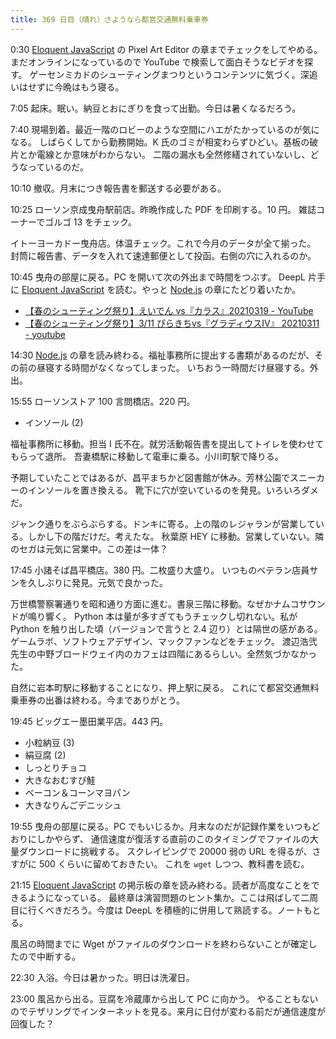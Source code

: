 ```yaml
---
title: 369 日目（晴れ）さようなら都営交通無料乗車券
---
```


0:30 [Eloquent JavaScript][Haverbeke18] の Pixel Art Editor の章までチェックをしてやめる。
まだオンラインになっているので YouTube で検索して面白そうなビデオを探す。
ゲーセンミカドのシューティングまつりというコンテンツに気づく。深追いはせずに今晩はもう寝る。

7:05 起床。眠い。納豆とおにぎりを食って出勤。今日は暑くなるだろう。

7:40 現場到着。最近一階のロビーのような空間にハエがたかっているのが気になる。
しばらくしてから勤務開始。K 氏のゴミが相変わらずひどい。基板の破片とか電線とか意味がわからない。
二階の漏水も全然修繕されていないし、どうなっているのだ。

10:10 撤収。月末につき報告書を郵送する必要がある。

10:25 ローソン京成曳舟駅前店。昨晩作成した PDF を印刷する。10 円。
雑誌コーナーでゴルゴ 13 をチェック。

イトーヨーカドー曳舟店。体温チェック。これで今月のデータが全て揃った。
封筒に報告書、データを入れて速達郵便として投函。右側の穴に入れるのか。

10:45 曳舟の部屋に戻る。PC を開いて次の外出まで時間をつぶす。
DeepL 片手に [Eloquent JavaScript][Haverbeke18] を読む。やっと [Node.js] の章にたどり着いたか。

* [【春のシューティング祭り】えいでん vs『カラス』20210319 - YouTube](https://www.youtube.com/watch?v=Fe4MQPd4zEE)
* [【春のシューティング祭り】3/11 ぴらきちvs『グラディウスIV』 20210311 - youtube](https://www.youtube.com/watch?v=Fanmh6KgDIM)

14:30 [Node.js] の章を読み終わる。福祉事務所に提出する書類があるのだが、その前の昼寝する時間がなくなってしまった。
いちおう一時間だけ昼寝する。外出。

15:55 ローソンストア 100 言問橋店。220 円。

* インソール (2)

福祉事務所に移動。担当 I 氏不在。就労活動報告書を提出してトイレを使わせてもらって退所。
吾妻橋駅に移動して電車に乗る。小川町駅で降りる。

予期していたことではあるが、昌平まちかど図書館が休み。芳林公園でスニーカーのインソールを置き換える。
靴下に穴が空いているのを発見。いろいろダメだ。

ジャンク通りをぶらぶらする。ドンキに寄る。上の階のレジャランが営業している。しかし下の階だけだ。考えたな。
秋葉原 HEY に移動。営業していない。隣のセガは元気に営業中。この差は一体？

17:45 小諸そば昌平橋店。380 円。二枚盛り大盛り。
いつものベテラン店員サンを久しぶりに発見。元気で良かった。

万世橋警察署通りを昭和通り方面に進む。書泉三階に移動。なぜかナムコサウンドが鳴り響く。
Python 本は量が多すぎてもうチェックし切れない。私が Python を触り出した頃（バージョンで言うと 2.4 辺り）とは隔世の感がある。
ゲームラボ、ソフトウェアデザイン、マックファンなどをチェック。
渡辺浩弐先生の中野ブロードウェイ内のカフェは四階にあるらしい。全然気づかなかった。

自然に岩本町駅に移動することになり、押上駅に戻る。
これにて都営交通無料乗車券の出番は終わる。今までありがとう。

19:45 ビッグエー墨田業平店。443 円。

* 小粒納豆 (3)
* 絹豆腐 (2)
* しっとりチョコ
* 大きなおむすび鮭
* ベーコン＆コーンマヨパン
* 大きなりんごデニッシュ

19:55 曳舟の部屋に戻る。PC でもいじるか。月末なのだが記録作業をいつもどおりにしかやらず、
通信速度が復活する直前のこのタイミングでファイルの大量ダウンロードに挑戦する。
スクレイピングで 20000 弱の URL を得るが、さすがに 500 くらいに留めておきたい。
これを `wget` しつつ、教科書を読む。

21:15 [Eloquent JavaScript][Haverbeke18] の掲示板の章を読み終わる。読者が高度なことをできるようになっている。
最終章は演習問題のヒント集か。ここは飛ばして二周目に行くべきだろう。今度は DeepL を積極的に併用して熟読する。ノートもとる。

風呂の時間までに Wget がファイルのダウンロードを終わらないことが確定したので中断する。

22:30 入浴。今日は暑かった。明日は洗濯日。

23:00 風呂から出る。豆腐を冷蔵庫から出して PC に向かう。
やることもないのでテザリングでインターネットを見る。来月に日付が変わる前だが通信速度が回復した？

[Haverbeke18]: https://eloquentjavascript.net/
[Node.js]: https://nodejs.org/
